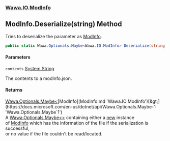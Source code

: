 ### [Wawa.IO](Wawa.IO.md 'Wawa.IO').[ModInfo](ModInfo.md 'Wawa.IO.ModInfo')

## ModInfo.Deserialize(string) Method

Tries to deserialize the parameter as [ModInfo](ModInfo.md 'Wawa.IO.ModInfo').

```csharp
public static Wawa.Optionals.Maybe<Wawa.IO.ModInfo> Deserialize(string contents);
```
#### Parameters

<a name='Wawa.IO.ModInfo.Deserialize(string).contents'></a>

`contents` [System.String](https://docs.microsoft.com/en-us/dotnet/api/System.String 'System.String')

The contents to a modInfo.json.

#### Returns
[Wawa.Optionals.Maybe&lt;](https://docs.microsoft.com/en-us/dotnet/api/Wawa.Optionals.Maybe-1 'Wawa.Optionals.Maybe`1')[ModInfo](ModInfo.md 'Wawa.IO.ModInfo')[&gt;](https://docs.microsoft.com/en-us/dotnet/api/Wawa.Optionals.Maybe-1 'Wawa.Optionals.Maybe`1')  
A [Wawa.Optionals.Maybe&lt;&gt;](https://docs.microsoft.com/en-us/dotnet/api/Wawa.Optionals.Maybe-1 'Wawa.Optionals.Maybe`1') containing either a [new](https://docs.microsoft.com/en-us/dotnet/csharp/language-reference/keywords/new 'https://docs.microsoft.com/en-us/dotnet/csharp/language-reference/keywords/new') instance  
of [ModInfo](ModInfo.md 'Wawa.IO.ModInfo') which has the information of the file if the serialization is successful,  
or no value if the file couldn't be read/located.